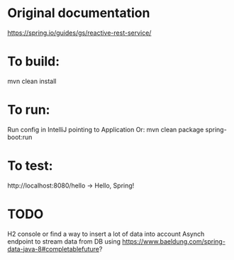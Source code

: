 # Original documentation
https://spring.io/guides/gs/reactive-rest-service/


# To build:
mvn clean install


# To run:
Run config in IntelliJ pointing to Application
Or: mvn clean package spring-boot:run


# To test:
http://localhost:8080/hello
    -> Hello, Spring!
    
   
# TODO
H2 console or find a way to insert a lot of data into account
Asynch endpoint to stream data from DB using https://www.baeldung.com/spring-data-java-8#completablefuture?
